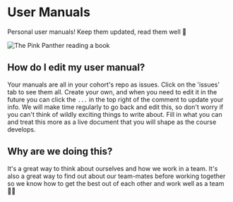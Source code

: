 # User Manuals
Personal user manuals! Keep them updated, read them well 📒

![The Pink Panther reading a book](https://media.giphy.com/media/ZCmDhIFeF1s2c/giphy.gif)

## How do I edit my user manual?
Your manuals are all in your cohort's repo as issues. Click on the 'issues' tab to see them all.
Create your own, and when you need to edit it in the future you can click the `...` in the top right of the comment to update your info.
We will make time regularly to go back and edit this, so don't worry if you can't think of wildly exciting things to write about. Fill in what you can and treat this more as a live document that you will shape as the course develops.

## Why are we doing this?
It's a great way to think about ourselves and how we work in a team. It's also a great way to find out about our team-mates before working together so we know how to get the best out of each other and work well as a team 👭👬
